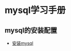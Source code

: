 # mysql学习手册
## mysql的安装配置
* [安装mysql](https://github.com/tangxim/mysql/blob/master/mysql%E9%85%8D%E7%BD%AE(windows).md)
